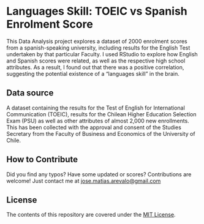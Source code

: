 # Languages Skill: TOEIC vs Spanish Enrolment Score


This Data Analysis project explores a dataset of 2000 enrolment scores from a spanish-speaking university, including results for the English Test undertaken by that particular Faculty. I used RStudio to explore how English and Spanish scores were related, as well as the respective high school attributes. As a result, I found out that there was a positive correlation, suggesting the potential existence of a “languages skill” in the brain.


## Data source

A dataset containing the results for the Test of English for International Communication (TOEIC), results for the Chilean Higher Education Selection Exam (PSU) as well as other attributes of almost 2,000 new enrollments. This has been collected with the approval and consent of the Studies Secretary from the Faculty of Business and Economics of the University of Chile.


## How to Contribute

Did you find any typos? Have some updated or scores? Contributions are welcome!
Just contact me at jose.matias.arevalo@gmail.com

## License

The contents of this repository are covered under the [MIT License](LICENSE.txt).
